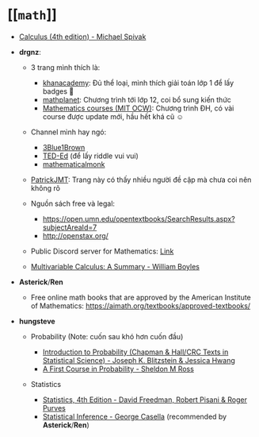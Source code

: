 # [[`math`]]

- [Calculus (4th edition) - Michael Spivak](https://www.amazon.com/Calculus-4th-Michael-Spivak/dp/0914098918)

- **drgnz**:
    - 3 trang mình thích là:
        - [khanacademy](http://khanacademy.org/): Đủ thể loại, mình thích giải toán lớp 1 để lấy badges :penguin: 
        - [mathplanet](https://www.mathplanet.com/): Chương trình tới lớp 12, coi bổ sung kiến thức
        - [Mathematics courses (MIT OCW)](https://ocw.mit.edu/courses/mathematics): Chương trình ĐH, có vài course được update mới, hầu hết khá cũ :relaxed: 

    - Channel mình hay ngó:
        - [3Blue1Brown](https://www.youtube.com/channel/UCYO_jab_esuFRV4b17AJtAw)
        - [TED-Ed](https://www.youtube.com/user/TEDEducation) (để lấy riddle vui vui)
        - [mathematicalmonk](https://www.youtube.com/user/mathematicalmonk/)

    - [PatrickJMT](http://patrickjmt.com/): Trang này có thấy nhiều người đề cập mà chưa coi nên không rõ

    - Nguồn sách free và legal: 
        - https://open.umn.edu/opentextbooks/SearchResults.aspx?subjectAreaId=7
        - http://openstax.org/

    - Public Discord server for Mathematics: [Link](https://discord.me/math)

    - [Multivariable Calculus: A Summary - William Boyles](https://drive.google.com/file/d/1CBLj6mU6sV6yFNYeTEYkrJBKs7HNrU-K/view)
  
- **Asterick**/**Ren**
    - Free online math books that are approved by the American Institute of Mathematics: https://aimath.org/textbooks/approved-textbooks/

- **hungsteve**
    - Probability (Note: cuốn sau khó hơn cuốn đầu)
        - [Introduction to Probability (Chapman & Hall/CRC Texts in Statistical Science) - Joseph K. Blitzstein & Jessica Hwang](https://www.amazon.com/Introduction-Probability-Chapman-Statistical-Science/dp/1466575573/)
        - [A First Course in Probability - Sheldon M Ross](https://www.amazon.com/First-Course-Probability-Sheldon-Ross/dp/9332519072/)

    - Statistics
        - [Statistics, 4th Edition - David Freedman, Robert Pisani & Roger Purves](https://www.amazon.com/Statistics-4th-David-Freedman/dp/0393929728/)
        - [Statistical Inference - George Casella](https://www.amazon.com/Statistical-Inference-George-Casella/dp/8131503941) (recommended by **Asterick**/**Ren**)
